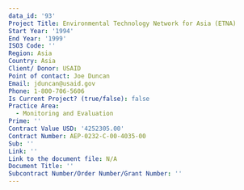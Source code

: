 ```yaml
---
data_id: '93'
Project Title: Environmental Technology Network for Asia (ETNA)
Start Year: '1994'
End Year: '1999'
ISO3 Code: ''
Region: Asia
Country: Asia
Client/ Donor: USAID
Point of contact: Joe Duncan
Email: jduncan@usaid.gov
Phone: 1-800-706-5606
Is Current Project? (true/false): false
Practice Area:
  - Monitoring and Evaluation
Prime: ''
Contract Value USD: '4252305.00'
Contract Number: AEP-0232-C-00-4035-00
Sub: ''
Link: ''
Link to the document file: N/A
Document Title: ''
Subcontract Number/Order Number/Grant Number: ''
---
```



